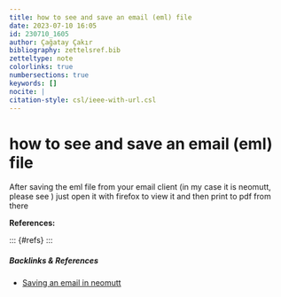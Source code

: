 ```yaml
---
title: how to see and save an email (eml) file  
date: 2023-07-10 16:05
id: 230710_1605
author: Çağatay Çakır
bibliography: zettelsref.bib
zetteltype: note
colorlinks: true
numbersections: true
keywords: []
nocite: |
citation-style: csl/ieee-with-url.csl
---
```


<!---tags: :neomutt:pdf:save:--->

# how to see and save an email (eml) file   

After saving the eml file from your email client (in my case it is neomutt, please see ) just open it with firefox to view it and then print to pdf from there


**References:**

::: {#refs}
:::

##### Backlinks & References

- [Saving an email in neomutt](230217_1207.md)
